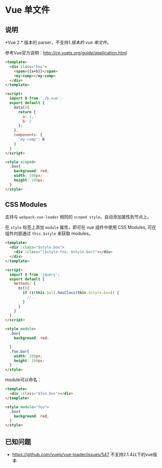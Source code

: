 # Vue 单文件

## 说明

*Vue 2.\* 版本的 parser，不支持1.*版本的 vue 单文件。*

参考Vue官方说明：http://cn.vuejs.org/guide/application.html


```html
<template>
  <div class="box">
    <span>{{a+b}}</span>
    <my-comp></my-comp>
  </div>
</template>

<script>
  import B from './b.vue';
  export default {
    data(){
      return {
        a: 1,
        b: 2
      };
    },
    components: {
      'my-comp': B
    }
  }
</script>

<style scoped>
  .box{
    background: red;
    width: 100px;
    height: 100px;
  }
</style>
```

## CSS Modules

支持与 `webpack-vue-loader` 相同的 `scoped style`，自动添加属性到节点上。

在 `style` 标签上添加 `module` 属性，即可在 vue 组件中使用 CSS Modules, 
可在组件内部通过 `this.$style` 来获取 modules。

```html
<template>
  <div :class="$style.box">
    <div :class="[$style.foo, $style.bar]"></div> 
  </div>
</template>

<script>
  import $ from 'jquery';
  export default {
    methods: {
      bz(){
        if ($(this.$el).hasClass(this.$style.box)) {
          //...
        }
      }
    }
  }
</script>

<style module>
  .box{
    background: red;

  }
  .foo.bar{
    width: 100px;
    height: 100px;
  }
</style>
``` 

module可以命名：

```html
<template>
  <div :class="$foo.box"></div>
</template>

<style module="foo">
  .box{
    background: red;
  }
</style>
``` 


## 已知问题
- https://github.com/vuejs/vue-loader/issues/547 不支持2.1.4以下的vue版本

